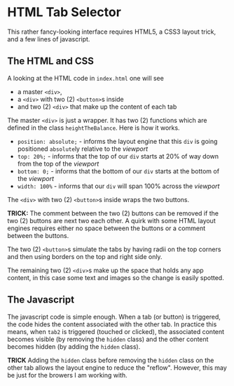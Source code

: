 # HTML Tab Selector

This rather fancy-looking interface requires HTML5, a CSS3 layout trick, and a few lines of javascript.

## The HTML and CSS ##
A looking at the HTML code in `index.html` one will see

* a master `<div>`,
* a `<div>` with two (2) `<button>`s inside
* and two (2) `<div>` that make up the content of each tab

The master `<div>` is just a wrapper. It has two (2) functions which are defined in the class `heightTheBalance`. Here is how it works.

  * `position: absolute;` - informs the layout engine that this `div` is going positioned `absolute`ly relative to the *viewport*
  * `top: 20%;` - informs that the top of our `div` starts at 20% of way down from the top of the *viewport*
  * `bottom: 0;` - informs that the bottom of our `div` starts at the bottom of the *viewport*
  * `width: 100%` - informs that our `div` will span 100% across the *viewport*

The `<div>` with two (2) `<button>`s inside wraps the two buttons.

**TRICK:** The comment between the two (2) buttons can be removed if the two (2) buttons are next two each other. A quirk with some HTML layout engines requires either no space between the buttons or a comment between the buttons. 

The two (2) `<button>`s simulate the tabs by having radii on the top corners and then using borders on the top and right side only.

The remaining two (2) `<div>`s make up the space that holds any app content, in this case some text and images so the change is easily spotted.

## The Javascript ##

The javascript code is simple enough. When a tab (or button) is triggered, the code hides the content associated with the other tab. In practice this means, when `tab2` is triggered (touched or clicked), the associated content becomes visible (by removing the `hidden` class) and the other content becomes hidden (by adding the `hidden` class). 

**TRICK** Adding the `hidden` class before removing the `hidden` class on the other tab allows the layout engine to reduce the "reflow". However, this may be just for the browers I am working with.







